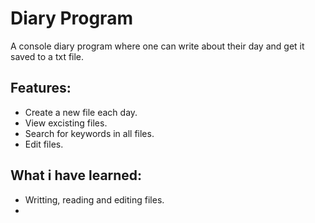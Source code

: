 ﻿# Diary Program
A console diary program where one can write about their day and get it saved to a txt file.

## Features:
- Create a new file each day.
- View excisting files.
- Search for keywords in all files.
- Edit files.

## What i have learned:
-	Writting, reading and editing files.
-	
